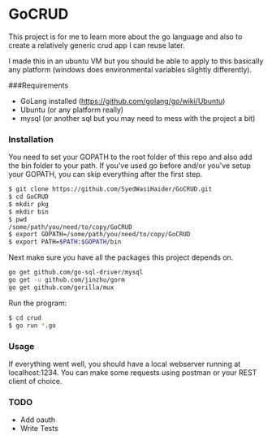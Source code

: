 # GoCRUD

This project is for me to learn more about the go language and also to create a relatively generic crud app I can reuse later.

I made this in an ubuntu VM but you should be able to apply to this basically any platform (windows does environmental variables slightly differently). 

###Requirements

* GoLang installed (https://github.com/golang/go/wiki/Ubuntu)
* Ubuntu (or any platform really)
* mysql (or another sql but you may need to mess with the project a bit)

### Installation

You need to set your GOPATH to the root folder of this repo and also
add the bin folder to your path. If you've used go before and/or you've setup your GOPATH, you can skip everything after the first step.

```sh
$ git clone https://github.com/SyedWasiHaider/GoCRUD.git
$ cd GoCRUD
$ mkdir pkg
$ mkdir bin
$ pwd
/some/path/you/need/to/copy/GoCRUD
$ export GOPATH=/some/path/you/need/to/copy/GoCRUD
$ export PATH=$PATH:$GOPATH/bin
```

Next make sure you have all the packages this project depends on.

```sh
go get github.com/go-sql-driver/mysql
go get -u github.com/jinzhu/gorm
go get github.com/gorilla/mux
```
Run the program:
```sh
$ cd crud
$ go run *.go
```

### Usage

If everything went well, you should have a local webserver running at
localhost:1234. You can make some requests using postman or your REST client of choice.

### TODO

 - Add oauth 
 - Write Tests
